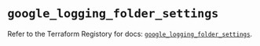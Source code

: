 # `google_logging_folder_settings`

Refer to the Terraform Registory for docs: [`google_logging_folder_settings`](https://registry.terraform.io/providers/hashicorp/google/5.29.0/docs/resources/logging_folder_settings).
